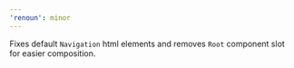 ```yaml
---
'renoun': minor
---
```


Fixes default `Navigation` html elements and removes `Root` component slot for easier composition.

